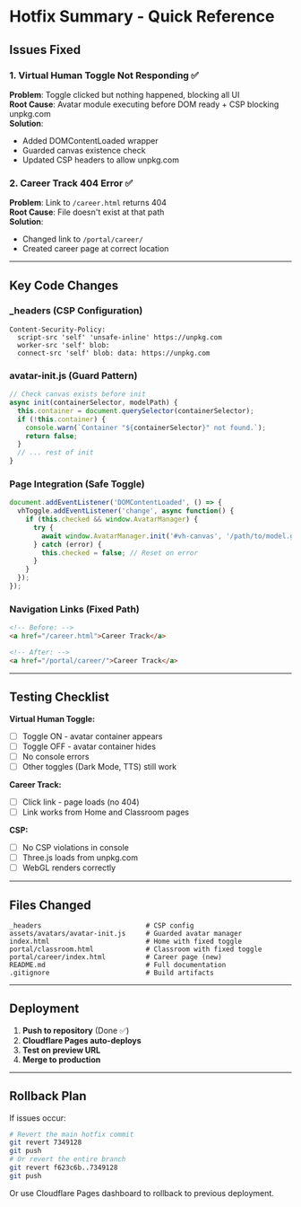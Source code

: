 # Hotfix Summary - Quick Reference

## Issues Fixed

### 1. Virtual Human Toggle Not Responding ✅
**Problem**: Toggle clicked but nothing happened, blocking all UI  
**Root Cause**: Avatar module executing before DOM ready + CSP blocking unpkg.com  
**Solution**: 
- Added DOMContentLoaded wrapper
- Guarded canvas existence check
- Updated CSP headers to allow unpkg.com

### 2. Career Track 404 Error ✅
**Problem**: Link to `/career.html` returns 404  
**Root Cause**: File doesn't exist at that path  
**Solution**: 
- Changed link to `/portal/career/`
- Created career page at correct location

---

## Key Code Changes

### _headers (CSP Configuration)
```
Content-Security-Policy: 
  script-src 'self' 'unsafe-inline' https://unpkg.com
  worker-src 'self' blob:
  connect-src 'self' blob: data: https://unpkg.com
```

### avatar-init.js (Guard Pattern)
```javascript
// Check canvas exists before init
async init(containerSelector, modelPath) {
  this.container = document.querySelector(containerSelector);
  if (!this.container) {
    console.warn(`Container "${containerSelector}" not found.`);
    return false;
  }
  // ... rest of init
}
```

### Page Integration (Safe Toggle)
```javascript
document.addEventListener('DOMContentLoaded', () => {
  vhToggle.addEventListener('change', async function() {
    if (this.checked && window.AvatarManager) {
      try {
        await window.AvatarManager.init('#vh-canvas', '/path/to/model.glb');
      } catch (error) {
        this.checked = false; // Reset on error
      }
    }
  });
});
```

### Navigation Links (Fixed Path)
```html
<!-- Before: -->
<a href="/career.html">Career Track</a>

<!-- After: -->
<a href="/portal/career/">Career Track</a>
```

---

## Testing Checklist

**Virtual Human Toggle:**
- [ ] Toggle ON - avatar container appears
- [ ] Toggle OFF - avatar container hides
- [ ] No console errors
- [ ] Other toggles (Dark Mode, TTS) still work

**Career Track:**
- [ ] Click link - page loads (no 404)
- [ ] Link works from Home and Classroom pages

**CSP:**
- [ ] No CSP violations in console
- [ ] Three.js loads from unpkg.com
- [ ] WebGL renders correctly

---

## Files Changed

```
_headers                          # CSP config
assets/avatars/avatar-init.js     # Guarded avatar manager
index.html                        # Home with fixed toggle
portal/classroom.html             # Classroom with fixed toggle
portal/career/index.html          # Career page (new)
README.md                         # Full documentation
.gitignore                        # Build artifacts
```

---

## Deployment

1. **Push to repository** (Done ✅)
2. **Cloudflare Pages auto-deploys**
3. **Test on preview URL**
4. **Merge to production**

---

## Rollback Plan

If issues occur:
```bash
# Revert the main hotfix commit
git revert 7349128
git push
# Or revert the entire branch
git revert f623c6b..7349128
git push
```

Or use Cloudflare Pages dashboard to rollback to previous deployment.
